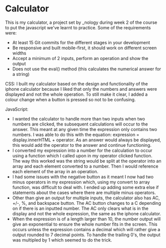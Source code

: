 # Calculator
This is my calculator, a project set by _nology during week 2 of the course to put the javascript we've learnt to practice. Some of the requirements were:

- At least 15 Git commits for the different stages in your development
- Be responsive and built mobile-first, it should work on different screen widths
- Accept a minimum of 2 inputs, perform an operation and show the output
- Does not use the eval() method (this calculates the numerical answer for a string)

CSS:
I built my calculator based on the design and functionality of the iphone calculator because I liked that only the numbers and answers were displayed and not the whole operation. To still make it clear, I added a colour change when a button is pressed so not to be confusing. 

JavaScript:
- I wanted the calculator to handle more than two inputs when two numbers are clicked, the subsequent calculations will occur to the answer. This meant at any given time the expression only contains two numbers. I was able to do this with the equation: expression = display.innerHTML + operator. As an answer would always be displayed, this would add the operator to the answer and continue functioning.
- I converted my expression into a number for the calculation to occur using a function which I called upon in my operator clicked function. The way this worked was the string would be split at the operator into an array and each element converted to a number. Then I would reference each element of the array in an operation.
- I had some issues with the negative button as it meant I now had two minus operators in my expression which, using my convert to array function, was difficult to deal with. I ended up adding some extra else if statements about the cases where there are multiple minus operators.
- Other than give an output for multiple inputs, the calculator also has AC, +/-, %, and backspace button. The AC button changes to a C depending on if there is an inputted number. The AC only clears what is in the display and not the whole expression, the same as the iphone calculator. 
- When the expression is of a length larger than 10, the number output will give an exponential to ensure the whole number fits in the screen. This occurs unless the expression contains a decimal which will rather give a output rounded to 7 decimal points. To handle the trailing 0's, the output was multipled by 1 which seemed to do the trick.